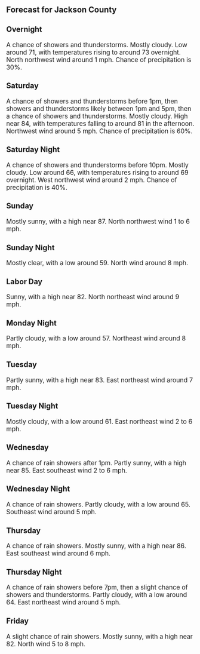 <div>
   <h2>Forecast for Jackson County</h2>
   <p>
      <div style="font-size:120%">
         <h3>Overnight</h3>A chance of showers and thunderstorms. Mostly cloudy. Low around 71, with temperatures rising to around 73 overnight. North
         northwest wind around 1 mph. Chance of precipitation is 30%.<br></div>
   </p>
   <p>
      <div style="font-size:120%">
         <h3>Saturday</h3>A chance of showers and thunderstorms before 1pm, then showers and thunderstorms likely between 1pm and 5pm, then a chance
         of showers and thunderstorms. Mostly cloudy. High near 84, with temperatures falling to around 81 in the afternoon. Northwest
         wind around 5 mph. Chance of precipitation is 60%.<br></div>
   </p>
   <p>
      <div style="font-size:120%">
         <h3>Saturday Night</h3>A chance of showers and thunderstorms before 10pm. Mostly cloudy. Low around 66, with temperatures rising to around 69 overnight.
         West northwest wind around 2 mph. Chance of precipitation is 40%.<br></div>
   </p>
   <p>
      <div style="font-size:120%">
         <h3>Sunday</h3>Mostly sunny, with a high near 87. North northwest wind 1 to 6 mph.<br></div>
   </p>
   <p>
      <div style="font-size:120%">
         <h3>Sunday Night</h3>Mostly clear, with a low around 59. North wind around 8 mph.<br></div>
   </p>
   <p>
      <div style="font-size:120%">
         <h3>Labor Day</h3>Sunny, with a high near 82. North northeast wind around 9 mph.<br></div>
   </p>
   <p>
      <div style="font-size:120%">
         <h3>Monday Night</h3>Partly cloudy, with a low around 57. Northeast wind around 8 mph.<br></div>
   </p>
   <p>
      <div style="font-size:120%">
         <h3>Tuesday</h3>Partly sunny, with a high near 83. East northeast wind around 7 mph.<br></div>
   </p>
   <p>
      <div style="font-size:120%">
         <h3>Tuesday Night</h3>Mostly cloudy, with a low around 61. East northeast wind 2 to 6 mph.<br></div>
   </p>
   <p>
      <div style="font-size:120%">
         <h3>Wednesday</h3>A chance of rain showers after 1pm. Partly sunny, with a high near 85. East southeast wind 2 to 6 mph.<br></div>
   </p>
   <p>
      <div style="font-size:120%">
         <h3>Wednesday Night</h3>A chance of rain showers. Partly cloudy, with a low around 65. Southeast wind around 5 mph.<br></div>
   </p>
   <p>
      <div style="font-size:120%">
         <h3>Thursday</h3>A chance of rain showers. Mostly sunny, with a high near 86. East southeast wind around 6 mph.<br></div>
   </p>
   <p>
      <div style="font-size:120%">
         <h3>Thursday Night</h3>A chance of rain showers before 7pm, then a slight chance of showers and thunderstorms. Partly cloudy, with a low around 64.
         East northeast wind around 5 mph.<br></div>
   </p>
   <p>
      <div style="font-size:120%">
         <h3>Friday</h3>A slight chance of rain showers. Mostly sunny, with a high near 82. North wind 5 to 8 mph.<br></div>
   </p>
</div>